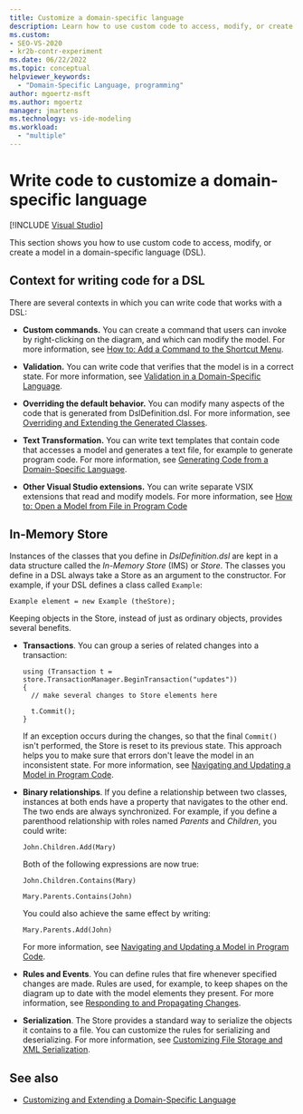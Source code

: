 ```yaml
---
title: Customize a domain-specific language
description: Learn how to use custom code to access, modify, or create a model in a domain-specific language (DSL).
ms.custom:
- SEO-VS-2020
- kr2b-contr-experiment
ms.date: 06/22/2022
ms.topic: conceptual
helpviewer_keywords:
  - "Domain-Specific Language, programming"
author: mgoertz-msft
ms.author: mgoertz
manager: jmartens
ms.technology: vs-ide-modeling
ms.workload:
  - "multiple"
---
```


# Write code to customize a domain-specific language

[!INCLUDE [Visual Studio](~/includes/applies-to-version/vs-windows-only.md)]

This section shows you how to use custom code to access, modify, or create a model in a domain-specific language (DSL).

## Context for writing code for a DSL

There are several contexts in which you can write code that works with a DSL:

- **Custom commands.** You can create a command that users can invoke by right-clicking on the diagram, and which can modify the model. For more information, see [How to: Add a Command to the Shortcut Menu](../modeling/how-to-add-a-command-to-the-shortcut-menu.md).

- **Validation.** You can write code that verifies that the model is in a correct state. For more information, see [Validation in a Domain-Specific Language](../modeling/validation-in-a-domain-specific-language.md).

- **Overriding the default behavior.** You can modify many aspects of the code that is generated from DslDefinition.dsl. For more information, see [Overriding and Extending the Generated Classes](../modeling/overriding-and-extending-the-generated-classes.md).

- **Text Transformation.** You can write text templates that contain code that accesses a model and generates a text file, for example to generate program code. For more information, see [Generating Code from a Domain-Specific Language](../modeling/generating-code-from-a-domain-specific-language.md).

- **Other Visual Studio extensions.** You can write separate VSIX extensions that read and modify models. For more information, see [How to: Open a Model from File in Program Code](../modeling/how-to-open-a-model-from-file-in-program-code.md)

## In-Memory Store

Instances of the classes that you define in *DslDefinition.dsl* are kept in a data structure called the *In-Memory Store* (IMS) or *Store*. The classes you define in a DSL always take a Store as an argument to the constructor. For example, if your DSL defines a class called `Example`:

```text
Example element = new Example (theStore);
```

Keeping objects in the Store, instead of just as ordinary objects, provides several benefits.

- **Transactions**. You can group a series of related changes into a transaction:

  ```text
  using (Transaction t = store.TransactionManager.BeginTransaction("updates"))
  {
    // make several changes to Store elements here

    t.Commit();
  }
  ```

  If an exception occurs during the changes, so that the final `Commit()` isn't performed, the Store is reset to its previous state. This approach helps you to make sure that errors don't leave the model in an inconsistent state. For more information, see [Navigating and Updating a Model in Program Code](../modeling/navigating-and-updating-a-model-in-program-code.md).

- **Binary relationships**. If you define a relationship between two classes, instances at both ends have a property that navigates to the other end. The two ends are always synchronized. For example, if you define a parenthood relationship with roles named *Parents* and *Children*, you could write:

  `John.Children.Add(Mary)`

  Both of the following expressions are now true:

  `John.Children.Contains(Mary)`

  `Mary.Parents.Contains(John)`

  You could also achieve the same effect by writing:

  `Mary.Parents.Add(John)`

  For more information, see [Navigating and Updating a Model in Program Code](../modeling/navigating-and-updating-a-model-in-program-code.md).

- **Rules and Events**. You can define rules that fire whenever specified changes are made. Rules are used, for example, to keep shapes on the diagram up to date with the model elements they present. For more information, see [Responding to and Propagating Changes](../modeling/responding-to-and-propagating-changes.md).

- **Serialization**. The Store provides a standard way to serialize the objects it contains to a file. You can customize the rules for serializing and deserializing. For more information, see [Customizing File Storage and XML Serialization](../modeling/customizing-file-storage-and-xml-serialization.md).

## See also

- [Customizing and Extending a Domain-Specific Language](../modeling/customizing-and-extending-a-domain-specific-language.md)
